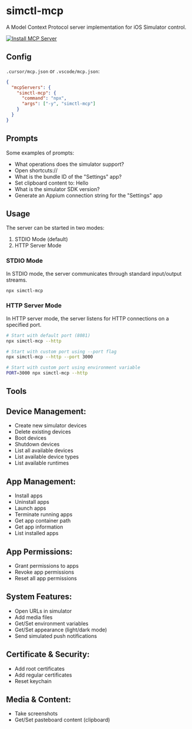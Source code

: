 # simctl-mcp

A Model Context Protocol server implementation for iOS Simulator control.

[![Install MCP Server](https://cursor.com/deeplink/mcp-install-dark.svg)](https://cursor.com/install-mcp?name=simctl-mcp&config=eyJjb21tYW5kIjoibnB4IC15IHNpbWN0bC1tY3AifQ%3D%3D)

## Config

`.cursor/mcp.json` or `.vscode/mcp.json`:

```json
{
  "mcpServers": {
    "simctl-mcp": {
      "command": "npx",
      "args": ["-y", "simctl-mcp"]
    }
  }
}
```

## Prompts

Some examples of prompts:

- What operations does the simulator support?
- Open shortcuts://
- What is the bundle ID of the "Settings" app?
- Set clipboard content to: Hello
- What is the simulator SDK version?
- Generate an Appium connection string for the "Settings" app

## Usage

The server can be started in two modes:

1. STDIO Mode (default)
2. HTTP Server Mode

### STDIO Mode

In STDIO mode, the server communicates through standard input/output streams.

```bash
npx simctl-mcp
```

### HTTP Server Mode

In HTTP server mode, the server listens for HTTP connections on a specified port.

```bash
# Start with default port (8081)
npx simctl-mcp --http

# Start with custom port using --port flag
npx simctl-mcp --http --port 3000

# Start with custom port using environment variable
PORT=3000 npx simctl-mcp --http
```

## Tools

## Device Management:
- Create new simulator devices
- Delete existing devices
- Boot devices
- Shutdown devices
- List all available devices
- List available device types
- List available runtimes

## App Management:
- Install apps
- Uninstall apps
- Launch apps
- Terminate running apps
- Get app container path
- Get app information
- List installed apps

## App Permissions:
- Grant permissions to apps
- Revoke app permissions
- Reset all app permissions

## System Features:
- Open URLs in simulator
- Add media files
- Get/Set environment variables
- Get/Set appearance (light/dark mode)
- Send simulated push notifications

## Certificate & Security:
- Add root certificates
- Add regular certificates
- Reset keychain

## Media & Content:
- Take screenshots
- Get/Set pasteboard content (clipboard)
